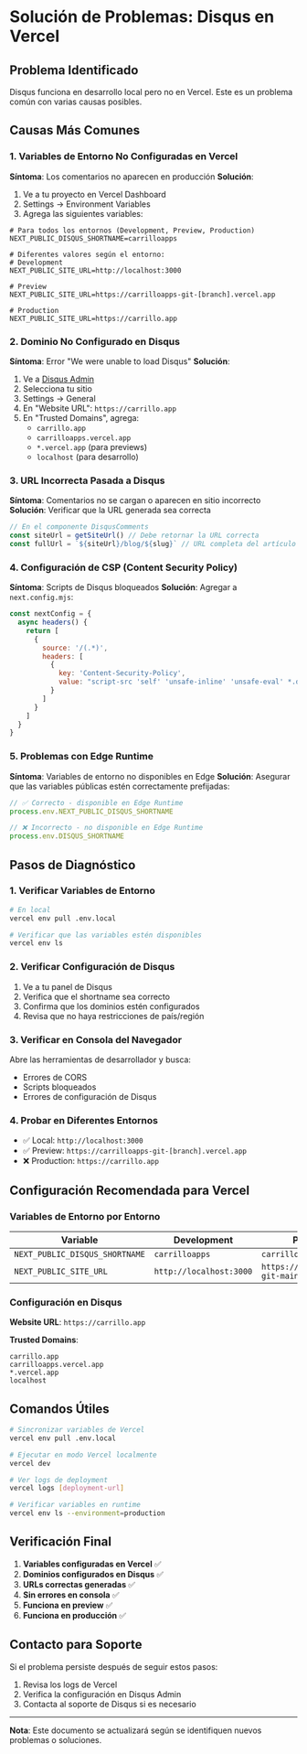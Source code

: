 # Solución de Problemas: Disqus en Vercel

## Problema Identificado

Disqus funciona en desarrollo local pero no en Vercel. Este es un problema común con varias causas posibles.

## Causas Más Comunes

### 1. Variables de Entorno No Configuradas en Vercel

**Síntoma**: Los comentarios no aparecen en producción
**Solución**:
1. Ve a tu proyecto en Vercel Dashboard
2. Settings → Environment Variables
3. Agrega las siguientes variables:

```env
# Para todos los entornos (Development, Preview, Production)
NEXT_PUBLIC_DISQUS_SHORTNAME=carrilloapps

# Diferentes valores según el entorno:
# Development
NEXT_PUBLIC_SITE_URL=http://localhost:3000

# Preview
NEXT_PUBLIC_SITE_URL=https://carrilloapps-git-[branch].vercel.app

# Production
NEXT_PUBLIC_SITE_URL=https://carrillo.app
```

### 2. Dominio No Configurado en Disqus

**Síntoma**: Error "We were unable to load Disqus"
**Solución**:
1. Ve a [Disqus Admin](https://disqus.com/admin/)
2. Selecciona tu sitio
3. Settings → General
4. En "Website URL": `https://carrillo.app`
5. En "Trusted Domains", agrega:
   - `carrillo.app`
   - `carrilloapps.vercel.app`
   - `*.vercel.app` (para previews)
   - `localhost` (para desarrollo)

### 3. URL Incorrecta Pasada a Disqus

**Síntoma**: Comentarios no se cargan o aparecen en sitio incorrecto
**Solución**: Verificar que la URL generada sea correcta

```typescript
// En el componente DisqusComments
const siteUrl = getSiteUrl() // Debe retornar la URL correcta
const fullUrl = `${siteUrl}/blog/${slug}` // URL completa del artículo
```

### 4. Configuración de CSP (Content Security Policy)

**Síntoma**: Scripts de Disqus bloqueados
**Solución**: Agregar a `next.config.mjs`:

```javascript
const nextConfig = {
  async headers() {
    return [
      {
        source: '/(.*)',
        headers: [
          {
            key: 'Content-Security-Policy',
            value: "script-src 'self' 'unsafe-inline' 'unsafe-eval' *.disqus.com *.disquscdn.com; frame-src 'self' disqus.com *.disqus.com;"
          }
        ]
      }
    ]
  }
}
```

### 5. Problemas con Edge Runtime

**Síntoma**: Variables de entorno no disponibles en Edge
**Solución**: Asegurar que las variables públicas estén correctamente prefijadas:

```typescript
// ✅ Correcto - disponible en Edge Runtime
process.env.NEXT_PUBLIC_DISQUS_SHORTNAME

// ❌ Incorrecto - no disponible en Edge Runtime
process.env.DISQUS_SHORTNAME
```

## Pasos de Diagnóstico

### 1. Verificar Variables de Entorno

```bash
# En local
vercel env pull .env.local

# Verificar que las variables estén disponibles
vercel env ls
```

### 2. Verificar Configuración de Disqus

1. Ve a tu panel de Disqus
2. Verifica que el shortname sea correcto
3. Confirma que los dominios estén configurados
4. Revisa que no haya restricciones de país/región

### 3. Verificar en Consola del Navegador

Abre las herramientas de desarrollador y busca:
- Errores de CORS
- Scripts bloqueados
- Errores de configuración de Disqus

### 4. Probar en Diferentes Entornos

- ✅ Local: `http://localhost:3000`
- ✅ Preview: `https://carrilloapps-git-[branch].vercel.app`
- ❌ Production: `https://carrillo.app`

## Configuración Recomendada para Vercel

### Variables de Entorno por Entorno

| Variable | Development | Preview | Production |
|----------|-------------|---------|------------|
| `NEXT_PUBLIC_DISQUS_SHORTNAME` | `carrilloapps` | `carrilloapps` | `carrilloapps` |
| `NEXT_PUBLIC_SITE_URL` | `http://localhost:3000` | `https://carrilloapps-git-main.vercel.app` | `https://carrillo.app` |

### Configuración en Disqus

**Website URL**: `https://carrillo.app`

**Trusted Domains**:
```
carrillo.app
carrilloapps.vercel.app
*.vercel.app
localhost
```

## Comandos Útiles

```bash
# Sincronizar variables de Vercel
vercel env pull .env.local

# Ejecutar en modo Vercel localmente
vercel dev

# Ver logs de deployment
vercel logs [deployment-url]

# Verificar variables en runtime
vercel env ls --environment=production
```

## Verificación Final

1. **Variables configuradas en Vercel** ✅
2. **Dominios configurados en Disqus** ✅
3. **URLs correctas generadas** ✅
4. **Sin errores en consola** ✅
5. **Funciona en preview** ✅
6. **Funciona en producción** ✅

## Contacto para Soporte

Si el problema persiste después de seguir estos pasos:
1. Revisa los logs de Vercel
2. Verifica la configuración en Disqus Admin
3. Contacta al soporte de Disqus si es necesario

---

**Nota**: Este documento se actualizará según se identifiquen nuevos problemas o soluciones.